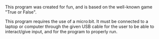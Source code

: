 This program was created for fun, and is based on the well-known game "True or False".

This program requires the use of a micro:bit. It must be connected to a laptop or computer through the given USB cable for the user to be able to interact/give input, and for the program to properly run.
